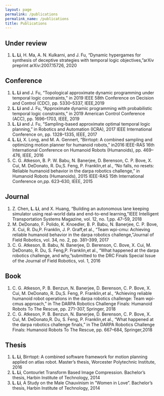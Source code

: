 ```yaml
---
layout: page
permalink: /publications
permalink_name: /publications
title: Publications
---
```


## Under review

1. **L. Li**, H. Ma, A. N. Kulkarni, and J. Fu, “Dynamic hypergames for synthesis of deceptive strategies with temporal logic objectives,”arXiv preprint arXiv:2007.15726, 2020

## Conference

1. **L.  Li**  and  J.  Fu,  “Topological  approximate  dynamic  programming  under  temporal  logic  constraints,” in 2019 IEEE 58th Conference on Decision and Control (CDC), pp. 5330–5337, IEEE,2019
2. **L.  Li**  and  J.  Fu,  “Approximate  dynamic  programming  with  probabilistic  temporal  logic  constraints,” in 2019 American Control Conference (ACC), pp. 1696–1703, IEEE, 2019
3. **L. Li** and J. Fu, “Sampling-based approximate optimal temporal logic planning,” in Robotics and Automation (ICRA), 2017 IEEE International Conference on, pp. 1328–1335, IEEE, 2017
4. **L.  Li**,  X.  Long,  and  M.  A.  Gennert,  “Birrtopt:  A  combined  sampling  and  optimizing  motion planner for humanoid robots,” in2016  IEEE-RAS  16th  International  Conference  on  Humanoid Robots (Humanoids), pp. 469–476, IEEE, 2016
5. C. G. Atkeson, B. P. W. Babu, N. Banerjee, D. Berenson, C. P. Bove, X. Cui, M. DeDonato, R. Du,S. Feng, P. Franklin,et al., “No falls, no resets: Reliable humanoid behavior in the darpa robotics challenge,” in Humanoid Robots (Humanoids), 2015 IEEE-RAS 15th International Conference on,pp. 623–630, IEEE, 2015

## Journal

1. Z. Chen, **L. Li**, and X. Huang, “Building an autonomous lane keeping simulator using real-world data and end-to-end learning,”IEEE Intelligent Transportation Systems Magazine, vol. 12, no. 1,pp. 47–59, 2018
2. M.  DeDonato,  F.  Polido,  K.  Knoedler,  B.  P.  Babu,  N.  Banerjee,  C.  P.  Bove,  X.  Cui,  R.  Du,P. Franklin, J. P. Graff,et al., “Team wpi-cmu: Achieving reliable humanoid behavior in the darpa robotics challenge,”Journal of Field Robotics, vol. 34, no. 2, pp. 381–399, 2017
3. C. G. Atkeson, B. Babu, N. Banerjee, D. Berenson, C. Bove, X. Cui, M. DeDonato, R. Du, S. Feng,P. Franklin,et  al., “What happened at the darpa robotics challenge, and why,”submitted  to  the DRC Finals Special Issue of the Journal of Field Robotics, vol. 1, 2016

## Book

1. C. G. Atkeson, P. B. Benzun, N. Banerjee, D. Berenson, C. P. Bove, X. Cui, M. DeDonato, R. Du,S. Feng, P. Franklin,et al., “Achieving reliable humanoid robot operations in the darpa robotics challenge: Team wpi-cmus approach,” in The DARPA Robotics Challenge Finals: Humanoid Robots To The Rescue, pp. 271–307, Springer, 2018
2. C.  G.  Atkeson,  P.  B.  Benzun,  N.  Banerjee,  D.  Berenson,  C.  P.  Bove,  X.  Cui,  M.  DeDonato,R. Du, S. Feng, P. Franklin,et  al., “What happened at the darpa robotics challenge finals,” in The DARPA Robotics Challenge Finals: Humanoid Robots To The Rescue, pp. 667–684, Springer,2018

## Thesis

1. **L. Li**, Birrtopt: A combined software framework for motion planning applied on atlas robot. Master’s thesis, Worcester Polytechnic Institute, 2016
2. **L. Li**, Contourlet  Transform  Based  Image  Compression.  Bachelor’s  thesis,  Harbin  Institute of Technology, 2014
3. **L. Li**, A Study on the Male Chauvinism in ”Women in Love”. Bachelor’s thesis, Harbin Institute of Technology, 2014